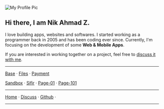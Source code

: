 ![My Profile Pic](https://avatars0.githubusercontent.com/u/7868782?v=4&s=160)

## Hi there, I am Nik Ahmad Z.

I love building apps, websites and softwares. I started working as a programmer back in 2005 and has been coding ever since. Currently, I'm focusing on the development of some **Web & Mobile Apps**.  

If you are interested in working together on a project, feel free to [discuss it with me][3].

***

[Base](https://nikahmadz.github.io/base) &middot;
[Files](https://nikahmadz.github.io/files) &middot;
[Payment](https://nikahmadz.github.io/pay "See payment options")
  
[Sandbox](https://nikahmadz.github.io/sandbox) &middot;
[Sifir](https://nikahmadz.github.io/jadual-sifir) &middot;
[Page-01](https://nikahmadz.github.io/page-01) &middot;
[Page-101](https://nikahmadz.github.io/page-101)

***

[Home][1] &middot;
[Discuss][3] &middot;
[Github][2] &middot;

***

[1]:https://nikahmadz.github.io
[2]:https://github.com/nikahmadz
[3]:https://github.com/nikahmadz/nikahmadz.github.io/discussions "Go to Discusssion Room"
